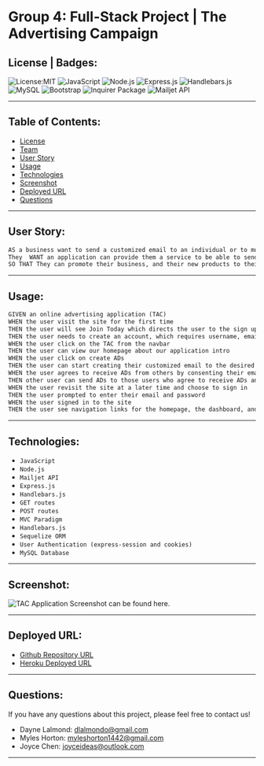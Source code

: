 # Group 4: Full-Stack Project | The Advertising Campaign 
 

## License | Badges:

![License:MIT](https://img.shields.io/badge/License-MIT-green)
![JavaScript](https://img.shields.io/badge/-JavaScript-orange)
![Node.js](https://img.shields.io/badge/-Node.js-blue)
![Express.js](https://img.shields.io/badge/-Express.js-yellowgreen)
![Handlebars.js](https://img.shields.io/badge/-Handlebars-lightgrey)
![MySQL](https://img.shields.io/badge/-MySQL-blue)
![Bootstrap](https://img.shields.io/badge/-Bootstrap-brightgreen)
![Inquirer Package](https://img.shields.io/badge/-Inquirer%20Package-red)
![Mailjet API](https://img.shields.io/badge/-Mailjet%20API-yellow)


---

## Table of Contents:

- [License](#license)
- [Team](#team)
- [User Story](#user-story)
- [Usage](#usage)
- [Technologies](#technologies)
- [Screenshot](#screenshot)
- [Deployed URL](#deployed-url)
- [Questions](#questions)

---

## User Story:

```md
AS a business want to send a customized email to an individual or to multiple client/ friend
They  WANT an application can provide them a service to be able to send emails from the server
SO THAT They can promote their business, and their new products to their clients
```

---

## Usage:

```md
GIVEN an online advertising application (TAC)
WHEN the user visit the site for the first time
THEN the user will see Join Today which directs the user to the sign up page
THEN the user needs to create an account, which requires username, email and password; if the user has created an account previously and there is an option to log in from the navbar
WHEN the user click on the TAC from the navbar
THEN the user can view our homepage about our application intro
WHEN the user click on create ADs
THEN the user can start creating their customized email to the desired clients
WHEN the user agrees to receive ADs from others by consenting their emails to public
THEN other user can send ADs to those users who agree to receive ADs and to their desired clients at the sam time
WHEN the user revisit the site at a later time and choose to sign in
THEN the user prompted to enter their email and password
WHEN the user signed in to the site
THEN the user see navigation links for the homepage, the dashboard, and the option to log out
```
---

## Technologies:

- `JavaScript`
- `Node.js`
- `Mailjet API`
- `Express.js`
- `Handlebars.js`
- `GET routes`
- `POST routes`
- `MVC Paradigm`
- `Handlebars.js`
- `Sequelize ORM`
- `User Authentication (express-session and cookies)`
- `MySQL Database`

---
## Screenshot: 
<!-- // Need to add screenshot based on the requirement -->

![TAC Application Screenshot can be found here.](./Assets/video/Team-Profile-Generator-Walkthrough.gif)

---
## Deployed URL:

- [Github Repository URL](https://github.com/DayneLalmond/fullstack_project)
- [Heroku Deployed URL](https://enigmatic-fortress-43863.herokuapp.com/)

---

## Questions:

If you have any questions about this project, please feel free to contact us!

- Dayne Lalmond: [dlalmondo@gmail.com](mailto:dlalmondo@gmail.com)
- Myles Horton: [myleshorton1442@gmail.com](mailto:myleshorton1442@gmail.com)
- Joyce Chen: [joyceideas@outlook.com](mailto:joyceideas@outlook.com)

---

